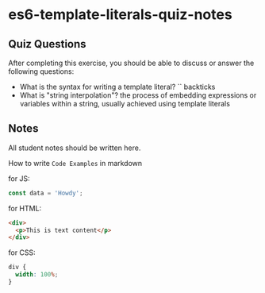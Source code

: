 # es6-template-literals-quiz-notes

## Quiz Questions

After completing this exercise, you should be able to discuss or answer the following questions:

- What is the syntax for writing a template literal?
  `` backticks
- What is "string interpolation"?
  the process of embedding expressions or variables within a string, usually achieved using template literals

## Notes

All student notes should be written here.

How to write `Code Examples` in markdown

for JS:

```javascript
const data = 'Howdy';
```

for HTML:

```html
<div>
  <p>This is text content</p>
</div>
```

for CSS:

```css
div {
  width: 100%;
}
```
